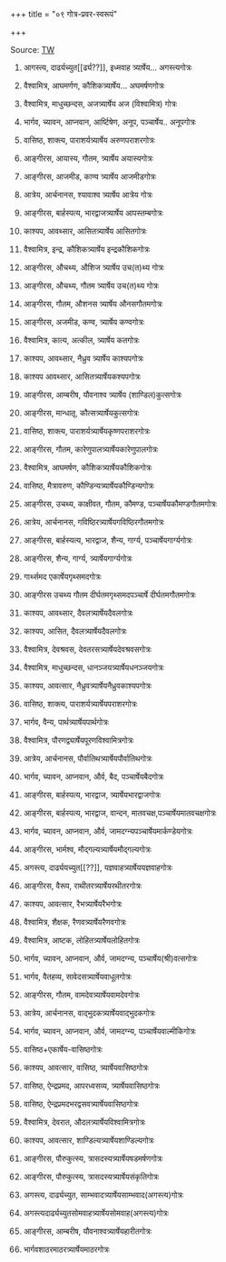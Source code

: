 +++
title = "०९ गोत्र-प्रवर-स्वरूपं"

+++

Source: [TW](https://archive.org/details/apastambiya-purvaprayoga-ghanapathi-vaduvur-veeravalli-srinivasadesikacharya/page/n207/mode/1up?q=atonement)




1. आगस्त्य, दाढर्यच्युत[[र्ढ्य??]], इध्मवाह त्र्यार्षेय... अगस्त्यगोत्रः  
2. वैश्वामित्र, आघमर्णण, कौशिकत्र्यार्षेय... अघमर्षणगोत्रः  
3. वैश्वामित्र, माधुच्छन्दस, अजत्र्यार्षेय अज (विश्वामित्र) गोत्रः  
4. भार्गव, च्यावन, आप्नवान, आर्ष्टिषेण, अनूप, पञ्चार्षेय.. अनूपगोत्रः  
5. वासिष्ठ, शाक्त्य, पाराशर्यत्र्यार्षेय अरुणपराशरगोत्रः  
6. आङ्गीरस, आयास्य, गौतम, त्र्यार्षेय अयास्यगोत्रः  
7. आङ्गीरस, आजमीड, काण्व त्र्यार्षेय आजमीडगोत्रः  
8. आत्रेय, आर्चनानस, श्यावाश्व त्र्यार्षेय आत्रेय गोत्रः  
9. आङ्गीरस, बार्हस्पत्य, भारद्वाजत्र्यार्षेय आपस्तम्बगोत्रः  
10. काश्यप, आवथ्सार, आसितत्र्यार्षेय आसितगोत्रः  
11. वैश्वामित्र, इन्द्र, कौशिकत्र्यार्षेय इन्द्रकौशिकगोत्रः  
12. आङ्गीरस, औचथ्य, औशिज त्र्यार्षेय उच(त)थ्य गोत्रः  
13. आङ्गीरस, औचथ्य, गौतम त्र्यार्षेय उच(त)थ्य गोत्रः  
14. आङ्गीरस, गौतम, औशनस त्र्यार्षेय औनसगौतमगोत्रः  
15. आङ्गीरस, अजमीड, कण्व, त्र्यार्षेय कण्वगोत्रः  
16. वैश्वामित्र, कात्य, अत्कील, त्र्यार्षेय कतगोत्रः  
17. काश्यप, आवथ्सार, नैध्रुव त्र्यार्षेय काश्यपगोत्रः  
18. काश्यप आवथ्सार, आसितत्र्यार्षेयकश्यपगोत्रः  

19. आङ्गीरस, आम्बरीष, यौवनाश्व त्र्यार्षेय (शाण्डिल)कुत्सगोत्रः  
20. आङ्गीरस, मान्धातृ, कौत्सत्र्यार्षेयकुत्सगोत्रः  
21. वासिष्ठ, शाक्त्य, पाराशर्यत्र्यार्षेयकृष्णपराशरगोत्रः  
22. आङ्गीरस, गौतम, कारेणुपालत्र्यार्षेयकारेणुपालगोत्रः  
23. वैश्वामित्र, आघमर्षण, कौशिकत्र्यार्षेयकौशिकगोत्रः  
24. वासिष्ठ, मैत्रावरुण, कौण्डिन्यत्र्यार्षेयकौण्डिन्यगोत्रः  
25. आङ्गीरस, उचथ्य, काक्षीवत, गौतम, कौमण्ड, पञ्चार्षेयकौमण्डगौतमगोत्रः  
26. आत्रेय, आर्चनानस, गविष्ठिरत्र्यार्षेयगविष्ठिरगौतमगोत्रः  
27. आङ्गीरस, बार्हस्यत्य, भारद्वाज, शैन्य, गार्ग्य, पञ्चार्षेयगार्ग्यगोत्रः  
28. आङ्गीरस, शैन्य, गार्ग्य, त्र्यार्षेयगार्ग्यगोत्रः  
29. गार्थ्समद एकार्षेयगृथ्समदगोत्रः  
30. आङ्गीरस उचथ्य गौतम दीर्घतमगृथ्समदपञ्चार्षे दीर्घतमगौतमगोत्रः  
31. काश्यप, आवथ्सार, दैवलत्र्यार्षेयदैवलगोत्रः  
32. काश्यप, आसित, दैवलत्र्यार्षेयदैवलगोत्रः  
33. वैश्वामित्र, देवश्रवस, देवतरसत्र्यार्षेयदेवश्रवसगोत्रः  
34. वैश्वामित्र, माधुच्छन्दस, धानञ्जयत्र्यार्षेयधनञ्जयगोत्रः  
35. काश्यप, आवत्सार, नैध्रुवत्र्यार्षेयनैध्रुवकाश्यपगोत्रः  
36. वासिष्ठ, शाक्त्य, पाराशर्यत्र्यार्षेयपराशरगोत्रः

37. भार्गव, वैन्य, पार्थत्र्यार्षेयपार्थगोत्रः  
38. वैश्वामित्र, पौरणद्व्यार्षेयपूरणविश्वामित्रगोत्रः  
39. आत्रेय, आर्चनानस, पौर्वातिथत्र्यार्षेयपौर्वातिथगोत्रः  
40. भार्गव, च्यावन, आप्नवान, और्व, बैद, पञ्चार्षेयबैदगोत्रः  
41. आङ्गीरस, बार्हस्पत्य, भारद्वाज, त्र्यार्षेयभारद्वाजगोत्रः  
42. आङ्गीरस, बार्हस्पत्य, भारद्वाज, वान्दन, मातवचक्ष,पञ्चार्षेयमातवचक्षगोत्रः  
43. भार्गव, च्यावन, आप्नवान, और्व, जामदग्न्यपञ्चार्षेयमार्कण्डेयगोत्रः  
44. आङ्गीरस, भार्मश्व, मौद्गल्यत्र्यार्षेयमौद्गल्यगोत्रः  
45. अगस्त्य, दार्ढ्ययच्युत[[??]], यज्ञवाहत्र्यार्षेययज्ञवाहगोत्रः  
46. आङ्गीरस, वैरूप, राथीतरत्र्यार्षेयरथीतरगोत्रः  
47. काश्यप, आवत्सार, रैभत्र्यार्षेयरैभगोत्रः  
48. वैश्वामित्र, शैक्षक, रैणवत्र्यार्षेयरैणवगोत्रः  
49. वैश्वामित्र, आष्टक, लोहितत्र्यार्षेयलोहितगोत्रः  
50. भार्गव, च्यावन, आप्नवान, और्व, जामदग्न्य, पञ्चार्षेय(श्री)वत्सगोत्रः  
51. भार्गव, वैतहव्य, सावेदसत्र्यार्षेयवाधूलगोत्रः  
52. आङ्गीरस, गौतम, वामदेवत्र्यार्षेयवामदेवगोत्रः  
53. आत्रेय, आर्चनानस, वाद्भुदकत्र्यार्षेयवाद्भुदकगोत्रः

54. भार्गव, च्यावन, आप्नवान, और्व, जामदग्न्य, पञ्चार्षेयवाल्मीकिगोत्रः  
55. वासिष्ठ+एकार्षेय-वासिष्ठगोत्रः  
56. काश्यप, आवत्सार, वासिष्ठ, त्र्यार्षेयवासिष्ठगोत्रः  
57. वासिष्ठ, ऐन्द्रप्रमद, आपरध्वसव्य, त्र्यार्षेयवासिष्ठगोत्रः  
58. वासिष्ठ, ऐन्द्रप्रमदभरद्वसवत्र्यार्षेयवासिष्ठगोत्रः  
59. वैश्वामित्र, देवरात, औदलत्र्यार्षेयविश्वामित्रगोत्रः  
60. काश्यप, आवत्सार, शाण्डिल्यत्र्यार्षेयशाण्डिल्यगोत्रः  
61. आङ्गीरस, पौरुकुत्स्य, त्रासदस्यत्र्यार्षेयषडमर्षणगोत्रः  
62. आङ्गीरस, पौरुकुत्स्य, त्रासदस्यत्र्यार्षेयसंकृतिगोत्रः  
63. अगस्त्य, दार्ढ्यच्युत, साम्भवादत्र्यार्षेयसाम्भवाद(अगस्त्य)गोत्रः  
64. अगस्त्यदार्ढ्यच्युतसोमवाहत्र्यार्षेयसोमवाह(अगस्त्य)गोत्रः  
65. आङ्गीरस, आम्बरीष, यौवनाश्वत्र्यार्षेयहारीतगोत्रः
66. भार्गवशाठरमाठरत्र्यार्षेयमाठरगोत्रः


